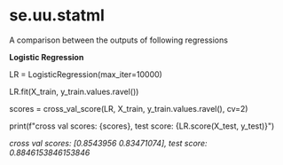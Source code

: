 # se.uu.statml

A comparison between the outputs of following regressions

**Logistic Regression**

LR = LogisticRegression(max_iter=10000)

LR.fit(X_train, y_train.values.ravel())

scores = cross_val_score(LR, X_train, y_train.values.ravel(), cv=2)

print(f"cross val scores: {scores}, test score: {LR.score(X_test, y_test)}")

_cross val scores: [0.8543956  0.83471074], test score: 0.8846153846153846_

